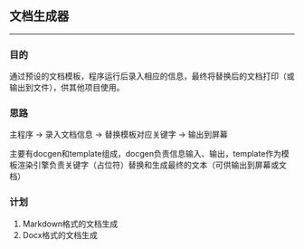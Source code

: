 ## 文档生成器
------------

### 目的

通过预设的文档模板，程序运行后录入相应的信息，最终将替换后的文档打印（或输出到文件），供其他项目使用。

### 思路

主程序 -> 录入文档信息 -> 替换模板对应关键字 -> 输出到屏幕

主要有docgen和template组成，docgen负责信息输入、输出，template作为模板渲染引擎负责关键字（占位符）替换和生成最终的文本（可供输出到屏幕或文档）


### 计划

1. Markdown格式的文档生成
2. Docx格式的文档生成




